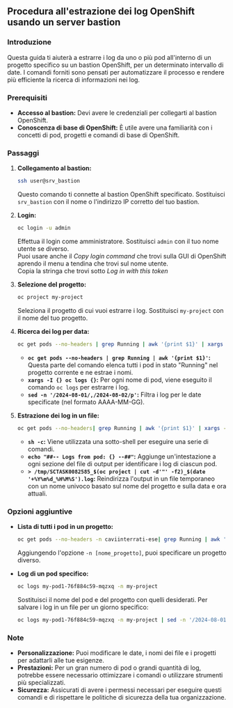 ## Procedura all'estrazione dei log OpenShift usando un server bastion

### Introduzione
Questa guida ti aiuterà a estrarre i log da uno o più pod all'interno di un progetto specifico su un bastion OpenShift, per un determinato intervallo di date. I comandi forniti sono pensati per automatizzare il processo e rendere più efficiente la ricerca di informazioni nei log.

### Prerequisiti
* **Accesso al bastion:** Devi avere le credenziali per collegarti al bastion OpenShift.
* **Conoscenza di base di OpenShift:** È utile avere una familiarità con i concetti di pod, progetti e comandi di base di OpenShift.

### Passaggi

1. **Collegamento al bastion:**
   ```bash
   ssh user@srv_bastion
   ```
   Questo comando ti connette al bastion OpenShift specificato. Sostituisci `srv_bastion` con il nome o l'indirizzo IP corretto del tuo bastion.

2. **Login:**
   ```bash
   oc login -u admin
   ```
   Effettua il login come amministratore. Sostituisci `admin` con il tuo nome utente se diverso.  
   Puoi usare anche il *Copy login command* che trovi sulla GUI di OpenShift aprendo il menu a tendina che trovi sul nome utente.  
   Copia la stringa che trovi sotto *Log in with this token*

3. **Selezione del progetto:**
   ```bash
   oc project my-project
   ```
   Seleziona il progetto di cui vuoi estrarre i log. Sostituisci `my-project` con il nome del tuo progetto.

4. **Ricerca dei log per data:**
   ```bash
   oc get pods --no-headers | grep Running | awk '{print $1}' | xargs -I {} oc logs {} | sed -n '/2024-08-01/,/2024-08-02/p'
   ```
   * **`oc get pods --no-headers | grep Running | awk '{print $1}'`:** Questa parte del comando elenca tutti i pod in stato "Running" nel progetto corrente e ne estrae i nomi.
   * **`xargs -I {} oc logs {}`:** Per ogni nome di pod, viene eseguito il comando `oc logs` per estrarre i log.
   * **`sed -n '/2024-08-01/,/2024-08-02/p'`:** Filtra i log per le date specificate (nel formato AAAA-MM-GG).

5. **Estrazione dei log in un file:**
   ```bash
   oc get pods --no-headers| grep Running | awk '{print $1}' | xargs -I {} sh -c 'echo "##-- Logs from pod: {} --##" && oc logs {} | sed -n '/2024-08-01/,/2024-08-02/p'' > /tmp/SCTASK0082585_$(oc project | cut -d'"' -f2)_$(date '+%Y%m%d_%H%M%S').log
   ```
   * **`sh -c`:** Viene utilizzata una sotto-shell per eseguire una serie di comandi.
   * **`echo "##-- Logs from pod: {} --##"`:** Aggiunge un'intestazione a ogni sezione del file di output per identificare i log di ciascun pod.
   * **`> /tmp/SCTASK0082585_$(oc project | cut -d'"' -f2)_$(date '+%Y%m%d_%H%M%S').log`:** Reindirizza l'output in un file temporaneo con un nome univoco basato sul nome del progetto e sulla data e ora attuali.

### Opzioni aggiuntive

* **Lista di tutti i pod in un progetto:**
   ```bash
   oc get pods --no-headers -n caviinterrati-ese| grep Running | awk '{print $1}'
   ```
   Aggiungendo l'opzione `-n [nome_progetto]`, puoi specificare un progetto diverso.

* **Log di un pod specifico:**
   ```bash
   oc logs my-pod1-76f884c59-mqzxq -n my-project
   ```
   Sostituisci il nome del pod e del progetto con quelli desiderati.
   Per salvare i log in un file per un giorno specifico:
   ```bash
   oc logs my-pod1-76f884c59-mqzxq -n my-project | sed -n '/2024-08-01/,/2024-08-02/p' >> /tmp/SCTASK0082585_my-pod1_my-project_$(date '+%Y%m%d_%H%M%S').log
   ```

### Note
* **Personalizzazione:** Puoi modificare le date, i nomi dei file e i progetti per adattarli alle tue esigenze.
* **Prestazioni:** Per un gran numero di pod o grandi quantità di log, potrebbe essere necessario ottimizzare i comandi o utilizzare strumenti più specializzati.
* **Sicurezza:** Assicurati di avere i permessi necessari per eseguire questi comandi e di rispettare le politiche di sicurezza della tua organizzazione.
